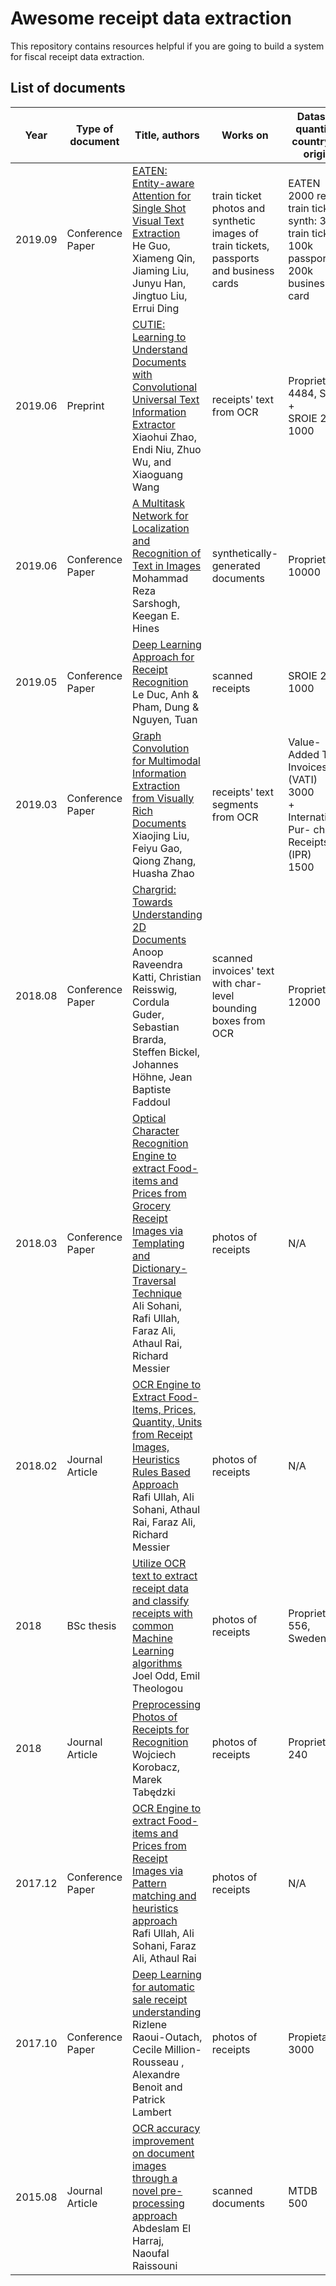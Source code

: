 # Awesome receipt data extraction

This repository contains resources helpful if you are going to build a system for fiscal receipt data extraction.

## List of documents

| Year    | Type of document | Title, authors                                                                                                                                                                                                                                           | Works on                                                                                 | Dataset, quantity, country of origin                                                                | Receipt detection | Receipt localization | Receipt normalization | Text line segmentation | Optical character recognition | Semantic analysis |
| ------- | ---------------- | -------------------------------------------------------------------------------------------------------------------------------------------------------------------------------------------------------------------------------------------------------- | ---------------------------------------------------------------------------------------- | --------------------------------------------------------------------------------------------------- | ----------------- | -------------------- | --------------------- | ---------------------- | ----------------------------- | ----------------- |
| 2019.09 | Conference Paper | [EATEN: Entity-aware Attention for Single Shot Visual Text Extraction](reviews/guo2019eaten.md)<br/>He Guo, Xiameng Qin, Jiaming Liu, Junyu Han, Jingtuo Liu, Errui Ding                                                                                 | train ticket photos and synthetic images of  train tickets, passports and business cards | EATEN<br/>2000 real train ticket + synth: 300k train ticket + 100k passport + 200k business card    | ❌                 | ❌                    | ❌                     | ❌                      | ❌                             | ✔️                |
| 2019.06 | Preprint         | [CUTIE: Learning to Understand Documents with Convolutional Universal Text Information Extractor](reviews/zhao2019cutie.md)<br/>Xiaohui Zhao, Endi Niu, Zhuo Wu, and Xiaoguang Wang                                                                      | receipts' text from OCR                                                                  | Proprietary<br/>4484, Spain<br/>+<br/>SROIE 2019<br/>1000                                           | ❌                 | ❌                    | ❌                     | ❌                      | ❗                             | ✔️                |
| 2019.06 | Conference Paper | [A Multitask Network for Localization and Recognition of Text in Images](reviews/sarshogh2019multi.md)<br/>Mohammad Reza Sarshogh, Keegan E. Hines                                                                                                       | synthetically-generated documents                                                        | Proprietary<br/>10000                                                                               | ❌                 | ❌                    | ❌                     | ✔️                     | ✔️                            | ❌                 |
| 2019.05 | Conference Paper | [Deep Learning Approach for Receipt Recognition](reviews/le2019deep.md)<br/>Le Duc, Anh & Pham, Dung & Nguyen, Tuan                                                                                                                                      | scanned receipts                                                                         | SROIE 2019<br/>1000                                                                                 | ❌                 | ✔️                   | ❌                     | ✔️                     | ✔️                            | ❌                 |
| 2019.03 | Conference Paper | [Graph Convolution for Multimodal Information Extraction from Visually Rich Documents](reviews/liu2019graph.md)<br/>Xiaojing Liu, Feiyu Gao, Qiong Zhang, Huasha Zhao                                                                                    | receipts' text segments from OCR                                                         | Value-Added Tax Invoices (VATI)<br/>3000<br/>+<br/>International Pur- chase Receipts (IPR)<br/>1500 | ❌                 | ❌                    | ❌                     | ❌                      | ❌                             | ✔️                |
| 2018.08 | Conference Paper | [Chargrid: Towards Understanding 2D Documents](reviews/katti2018chargrid.md)<br/>Anoop Raveendra Katti, Christian Reisswig, Cordula Guder, Sebastian Brarda, Steffen Bickel, Johannes Höhne, Jean Baptiste Faddoul                                       | scanned invoices' text with char-level bounding boxes from OCR                           | Proprietary<br/>12000                                                                               | ❌                 | ❌                    | ❌                     | ❌                      | ❗                             | ✔️                |
| 2018.03 | Conference Paper | [Optical Character Recognition Engine to extract Food-items and Prices from Grocery Receipt Images via Templating and Dictionary-Traversal Technique](reviews/sohani2018optical.md)<br />Ali Sohani, Rafi Ullah, Faraz Ali, Athaul Rai,  Richard Messier | photos of receipts                                                                       | N/A                                                                                                 | ❌                 | ✔️                   | ✔️                    | ❌                      | ❗                             | ✔️                |
| 2018.02 | Journal Article  | [OCR Engine to Extract Food-Items, Prices, Quantity, Units from Receipt Images, Heuristics Rules Based Approach](reviews/ullah2018ocr.md)<br />Rafi Ullah, Ali Sohani, Athaul Rai, Faraz Ali, Richard Messier                                            | photos of receipts                                                                       | N/A                                                                                                 | ❌                 | ✔️                   | ✔️                    | ❌                      | ❗                             | ✔️                |
| 2018    | BSc thesis       | [Utilize OCR text to extract receipt data and classify receipts with common Machine Learning algorithms](reviews/odd2018utilize.md)<br />Joel Odd, Emil Theologou                                                                                        | photos of receipts                                                                       | Proprietary<br />556, Sweden                                                                        | ❌                 | ❌                    | ❌                     | ❌                      | ❗                             | ✔️                |
| 2018    | Journal Article  | [Preprocessing Photos of Receipts for Recognition](reviews/korobacz2018preprocessing.md)<br/>Wojciech Korobacz, Marek Tabędzki                                                                                                                           | photos of receipts                                                                       | Proprietary<br/>240                                                                                 | ❌                 | ✔️                   | ✔️                    | ❌                      | ❗                             | ❌                 |
| 2017.12 | Conference Paper | [OCR Engine to extract Food-items and Prices from Receipt Images via Pattern matching and heuristics approach](reviews/ullah2017ocr.md)<br />Rafi Ullah, Ali Sohani, Faraz Ali, Athaul Rai                                                               | photos of receipts                                                                       | N/A                                                                                                 | ❌                 | ✔️                   | ✔️                    | ❌                      | ❗                             | ✔️                |
| 2017.10 | Conference Paper | [Deep Learning for automatic sale receipt understanding](reviews/raoui2017deep.md)<br/>Rizlene Raoui-Outach, Cecile Million-Rousseau , Alexandre Benoit and Patrick Lambert                                                                              | photos of receipts                                                                       | Propietary<br/>3000                                                                                 | ✔️                | ✔️                   | ✔️                    | ✔️                     | ❗                             | ❗                 |
| 2015.08 | Journal Article  | [OCR accuracy improvement on document images through a novel pre-processing approach](reviews/harraj2015ocr.md)<br/>Abdeslam El Harraj, Naoufal Raissouni                                                                                                | scanned documents                                                                        | MTDB<br/>500                                                                                        | ❌                 | ❌                    | ✔️                    | ❌                      | ❌                             | ❌                 |
